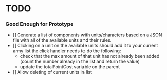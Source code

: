 # TODO

### Good Enough for Prototype

- [] Generate a list of components with units/characters based on a JSON file with all of the available units and their rules.
- [] Clicking on a unit on the available units should add it to your current army list the click handler needs to do the following: 
  - check that the max amount of that unit has not already been added (count the number already in the list and return the value)
  - update the totalPointCost variable on the parent
- [] Allow deleting of current units in list
